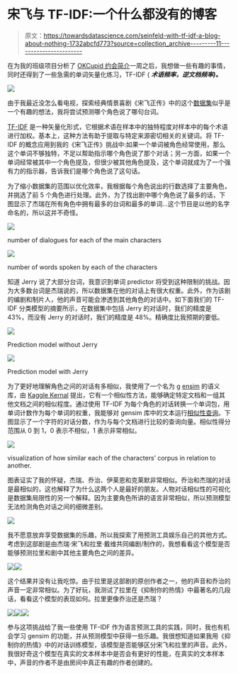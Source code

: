 # 宋飞与 TF-IDF:一个什么都没有的博客

> 原文：<https://towardsdatascience.com/seinfeld-with-tf-idf-a-blog-about-nothing-1732abcfd773?source=collection_archive---------11----------------------->

在为我的班级项目分析了 [OKCupid 约会简介](https://github.com/rudeboybert/JSE_OkCupid)一周之后，我想做一些有趣的事情，同时还得到了一些急需的单词矢量化练习，TF-IDF ( ***术语频率，逆文档频率)。***

![](img/b477905890be560a14d81aded2d6545e.png)

由于我最近没怎么看电视，探索经典情景喜剧《宋飞正传》中的这个[数据集](https://www.kaggle.com/thebrownviking20/who-said-this-line-eda-classification-keras-ann/data)似乎是一个有趣的想法，我将尝试预测哪个角色说了哪句台词。

[TF-IDF](https://en.wikipedia.org/wiki/Tf%E2%80%93idf) 是一种矢量化形式，它根据术语在样本中的独特程度对样本中的每个术语进行加权。基本上，这种方法有助于提取与特定来源密切相关的关键词。将 TF-IDF 的概念应用到我的《宋飞正传》挑战中:如果一个单词被角色经常使用，那么这个单词不够独特，不足以帮助指示哪个角色说了那个对话；另一方面，如果一个单词经常被其中一个角色提及，但很少被其他角色提及，这个单词就成为了一个强有力的指示器，告诉我们是哪个角色说了这句话。

为了缩小数据集的范围以优化效率，我根据每个角色说出的行数选择了主要角色，并挑选了前 5 个角色进行处理。此外，为了找出剧中哪个角色说了最多的话，下图显示了杰瑞在所有角色中拥有最多的台词和最多的单词...这个节目是以他的名字命名的，所以这并不奇怪。

![](img/c9e9e6896798045a53a6663840de0c07.png)

number of dialogues for each of the main characters

![](img/9355349f1c30e7844336ef4d898b63d5.png)

number of words spoken by each of the characters

知道 Jerry 说了大部分台词，我意识到单词 predictor 将受到这种限制的挑战。因为大多数台词是杰瑞说的，所以数据集在他的对话上有很大权重。此外，作为该剧的编剧和制片人，他的声音可能会渗透到其他角色的对话中。如下面我们的 TF-IDF 分类模型的摘要所示，在数据集中包括 Jerry 的对话时，我们的精度是 43%，而没有 Jerry 的对话时，我们的精度是 48%。精确度比我预期的要低。

![](img/4839ac4fe5f4a95cb7f9597b783b78ce.png)

Prediction model without Jerry

![](img/16c301d50c802b53c71fa4f0c6eb5da0.png)

Prediction model with Jerry

为了更好地理解角色之间的对话有多相似，我使用了一个名为 g [ensim](https://radimrehurek.com/gensim/tutorial.html) 的语义库，由 [Kaggle Kernal](https://www.kaggle.com/thebrownviking20/who-said-this-line-eda-classification-keras-ann) 提出，它有一个相似性方法，能够确定特定文档和一组其他文档之间的相似程度。通过使用 TF-IDF 为每个角色的对话转换一个单词包，用单词计数作为每个单词的权重，我能够对 gensim 库中的文本运行[相似性查询](https://radimrehurek.com/gensim/tutorial.html)。下图显示了一个字符的对话分数，作为与每个文档进行比较的查询向量。相似性得分范围从 0 到 1，0 表示不相似，1 表示非常相似。

![](img/e78f23c5931d6dd764a67c4eca12d743.png)

visualization of how similar each of the characters’ corpus in relation to another.

图表证实了我的怀疑，杰瑞、乔治、伊莱恩和克莱默非常相似。乔治和杰瑞的对话是最相似的，这也解释了为什么这两个人是最好的朋友。人物对话相似性的可视化是数据集局限性的另一个解释。因为主要角色所讲的语言非常相似，所以预测模型无法检测角色对话之间的细微差别。

![](img/429bfc4984672fe36cddeb3f59478bb6.png)

我不愿意放弃享受数据集的乐趣，所以我探索了用预测工具娱乐自己的其他方式。考虑到这部剧是由杰瑞·宋飞和拉里·戴维共同编剧/制作的，我想看看这个模型是否能够预测拉里和剧中其他主要角色之间的差异。

![](img/5e3c7b8cc76512ec74f087d5ecc32274.png)![](img/a6717f604976acf630944d5f2759332a.png)

这个结果并没有让我吃惊。由于拉里是这部剧的原创作者之一，他的声音和乔治的声音一定非常相似。为了好玩，我测试了拉里在《抑制你的热情》中最著名的几段话，看看这个模型的表现如何。拉里更像乔治还是杰瑞？

![](img/56c9ba4a807f3335c5262b6e63d3c6f0.png)![](img/599f60c8edbfe29610673cfb9ccd1a58.png)![](img/e912bccc03539f44fa5ed4a86368be4b.png)

参与这项挑战给了我一些使用 TF-IDF 作为语言预测工具的实践，同时，我也有机会学习 gensim 的功能，并从预测模型中获得一些乐趣。我很想知道如果我用《抑制你的热情》中的对话训练模型，该模型是否能够区分宋飞和拉里的声音。此外，我很好奇这个模型在真实的文本样本中是否会有更好的性能，在真实的文本样本中，声音的作者不是由房间中真正有趣的作者创建的。